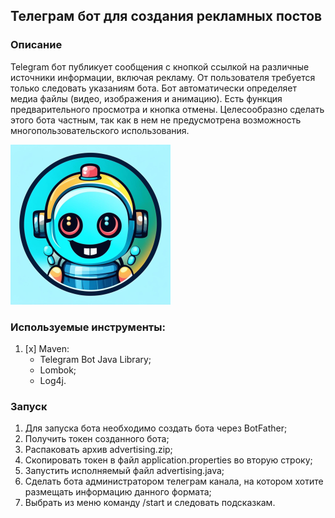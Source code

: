## Телеграм бот для создания рекламных постов
### Описание
Telegram бот публикует сообщения с кнопкой ссылкой на различные 
источники информации, включая рекламу. От пользователя требуется 
только следовать указаниям бота. Бот автоматически определяет медиа 
файлы (видео, изображения и анимацию). Есть функция предварительного 
просмотра и кнопка отмены. Целесообразно сделать этого бота частным, 
так как в нем не предусмотрена возможность многопользовательского 
использования.

![AdvertisingPostBot.png](src/main/resources/AdvertisingPostBot.png)

### Используемые инструменты:
1. [x] Maven:
    * Telegram Bot Java Library;
    * Lombok;
    * Log4j.

### Запуск
1. Для запуска бота необходимо создать бота через BotFather; 
2. Получить токен созданного бота;
3. Распаковать архив advertising.zip;
4. Скопировать токен в файл application.properties во вторую строку;
5. Запустить исполняемый файл advertising.java;
6. Сделать бота администратором телеграм канала, на котором хотите
размещать информацию данного формата;
7. Выбрать из меню команду /start и следовать подсказкам.